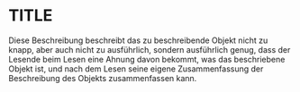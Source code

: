 # TITLE
Diese Beschreibung beschreibt das zu beschreibende Objekt nicht zu knapp, aber auch nicht zu ausführlich, sondern ausführlich genug, dass der Lesende beim Lesen eine Ahnung davon bekommt, was das beschriebene Objekt ist, und nach dem Lesen seine eigene Zusammenfassung der Beschreibung des Objekts zusammenfassen kann.
